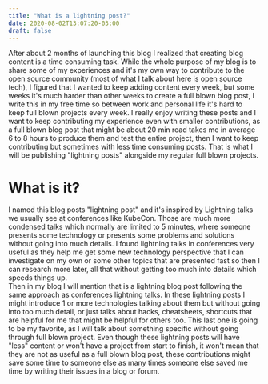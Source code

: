 ```yaml
---
title: "What is a lightning post?"
date: 2020-08-02T13:07:20-03:00
draft: false
---
```


After about 2 months of launching this blog I realized that creating blog content is a time consuming task. While the whole purpose of my blog is to share some of my experiences and it's my own way to contribute to the open source community (most of what I talk about here is open source tech), I figured that I wanted to keep adding content every week, but some weeks it's much harder than other weeks to create a full blown blog post, I write this in my free time so between work and personal life it's hard to keep full blown projects every week. I really enjoy writing these posts and I want to keep contributing my experience even with smaller contributions, as a full blown blog post that might be about 20 min read takes me in average 6 to 8 hours to produce them and test the entire project, then I want to keep contributing but sometimes with less time consuming posts. That is what I will be publishing "lightning posts" alongside my regular full blown projects.

# What is it? 

I named this blog posts "lightning post" and it's inspired by Lightning talks we usually see at conferences like KubeCon. Those are much more condensed talks which normally are limited to 5 minutes, where someone presents some technology or presents some problems and solutions without going into much details. I found lightning talks in conferences very useful as they help me get some new technology perspective that I can investigate on my own or some other topics that are presented fast so then I can research more later, all that without getting too much into details which speeds things up.  
Then in my blog I will mention that is a lightning blog post following the same approach as conferences lightning talks. In these lightning posts I might introduce 1 or more technologies talking about them but without going into too much detail, or just talks about hacks, cheatsheets, shortcuts that are helpful for me that might be helpful for others too. This last one is going to be my favorite,  as I will talk about something specific without going through full blown project. Even though these lightning posts will have "less" content or won't have a project from start to finish, it won't mean that they are not as useful as a full blown blog post, these contributions might save some time to someone else as many times someone else saved me time by writing their issues in a blog or forum.